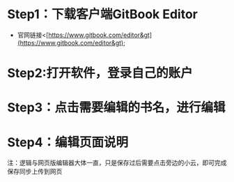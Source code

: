 # Step1：下载客户端GitBook Editor

* 官网链接&lt;[https://www.gitbook.com/editor&gt](https://www.gitbook.com/editor&gt);

# Step2:打开软件，登录自己的账户

# Step3：点击需要编辑的书名，进行编辑



# Step4：编辑页面说明

注：逻辑与网页版编辑器大体一直，只是保存过后需要点击旁边的小云，即可完成保存同步上传到网页

